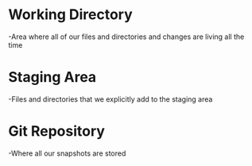 # Working Directory
-Area where all of our files and directories and changes are living all the time

# Staging Area
-Files and directories that we explicitly add to the staging area

# Git Repository
-Where all our snapshots are stored